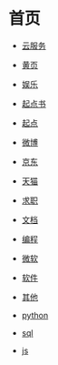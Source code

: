 # 首页

<div id = "首"></div>
<script src = "./js/首.js"></script>

* [云服务](网页/云服务.html)

* [黄页](网页/黄页.html)
* [娱乐](网页/娱乐.html)
* [起点书](网页/起点书.html)
* [起点](网页/起点.html)
* [微博](网页/微博.html)

* [京东](网页/京东.html)
* [天猫](网页/天猫.html)
* [求职](网页/求职.html)
* [文档](网页/文档.html)

* [编程](网页/编程.html)
* [微软](网页/微软.html)
* [软件](网页/软件.html)
* [其他](网页/其他.html)

* [python](网页/python.html)
* [sql](网页/sql.html)
* [js](网页/js.html)
